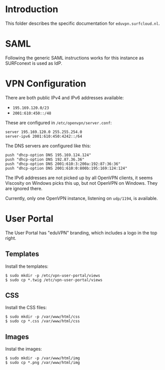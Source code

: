 # Introduction

This folder describes the specific documentation for `eduvpn.surfcloud.nl`.

# SAML

Following the generic SAML instructions works for this instance as SURFconext
is used as IdP.

# VPN Configuration

There are both public IPv4 and IPv6 addresses available:

- `195.169.120.0/23`
- `2001:610:450::/48`

These are configured in `/etc/openvpn/server.conf`:

    server 195.169.120.0 255.255.254.0
    server-ipv6 2001:610:450:4242::/64

The DNS servers are configured like this:

    push "dhcp-option DNS 195.169.124.124"
    push "dhcp-option DNS 192.87.36.36"
    push "dhcp-option DNS 2001:610:3:200a:192:87:36:36"
    push "dhcp-option DNS 2001:610:0:800b:195:169:124:124"

The IPv6 addresses are not picked up by all OpenVPN clients, it seems Viscosity 
on Windows picks this up, but not OpenVPN on Windows. They are ignored there.

Currently, only one OpenVPN instance, listening on `udp/1194`, is available.

# User Portal

The User Portal has "eduVPN" branding, which includes a logo in the top right.

## Templates

Install the templates:

    $ sudo mkdir -p /etc/vpn-user-portal/views
    $ sudo cp *.twig /etc/vpn-user-portal/views

## CSS

Install the CSS files:

    $ sudo mkdir -p /var/www/html/css
    $ sudo cp *.css /var/www/html/css

## Images

Instal the images:

    $ sudo mkdir -p /var/www/html/img
    $ sudo cp *.png /var/www/html/img
